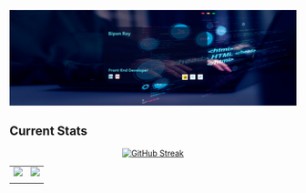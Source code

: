 ![My Info](https://raw.githubusercontent.com/Bipon-Roy/bipon-roy/main/images/banner.png)

## Current Stats

<center>

[![GitHub Streak](https://github-readme-streak-stats.herokuapp.com?user=Bipon-Roy)](https://git.io/streak-stats)

</center>

|                                                                                                                    |                                                                                                                      |
| ------------------------------------------------------------------------------------------------------------------ | -------------------------------------------------------------------------------------------------------------------- |
| ![](https://github-profile-summary-cards.vercel.app/api/cards/repos-per-language?username=Bipon-Roy&theme=default) | ![](https://github-profile-summary-cards.vercel.app/api/cards/most-commit-language?username=Bipon-Roy&theme=default) |
|                                                                                                                    |                                                                                                                      |

##
